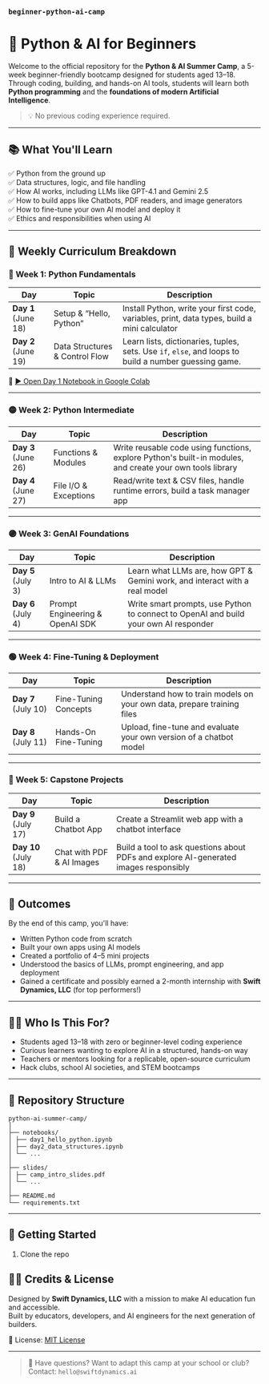 ### `beginner-python-ai-camp`

# 🐍 Python & AI for Beginners

Welcome to the official repository for the **Python & AI Summer Camp**, a 5-week beginner-friendly bootcamp designed for students aged 13–18. Through coding, building, and hands-on AI tools, students will learn both **Python programming** and the **foundations of modern Artificial Intelligence**.

> 💡 No previous coding experience required.

---

## 📚 What You'll Learn

✅ Python from the ground up  
✅ Data structures, logic, and file handling  
✅ How AI works, including LLMs like GPT-4.1 and Gemini 2.5  
✅ How to build apps like Chatbots, PDF readers, and image generators  
✅ How to fine-tune your own AI model and deploy it  
✅ Ethics and responsibilities when using AI

---

## 📅 Weekly Curriculum Breakdown

### 🔵 Week 1: Python Fundamentals

| Day | Topic                        | Description |
|-----|------------------------------|-------------|
| **Day 1** (June 18) | Setup & “Hello, Python” | Install Python, write your first code, variables, print, data types, build a mini calculator |
| **Day 2** (June 19) | Data Structures & Control Flow | Learn lists, dictionaries, tuples, sets. Use `if`, `else`, and loops to build a number guessing game. |

🔗 [▶️ Open Day 1 Notebook in Google Colab](https://colab.research.google.com/github/mhuzaifadev/beginner-python-ai-camp/blob/main/notebooks/day1_hello_python.ipynb)

---

### 🟡 Week 2: Python Intermediate

| Day | Topic                        | Description |
|-----|------------------------------|-------------|
| **Day 3** (June 26) | Functions & Modules | Write reusable code using functions, explore Python's built-in modules, and create your own tools library |
| **Day 4** (June 27) | File I/O & Exceptions | Read/write text & CSV files, handle runtime errors, build a task manager app |

---

### 🟣 Week 3: GenAI Foundations

| Day | Topic                        | Description |
|-----|------------------------------|-------------|
| **Day 5** (July 3) | Intro to AI & LLMs | Learn what LLMs are, how GPT & Gemini work, and interact with a real model |
| **Day 6** (July 4) | Prompt Engineering & OpenAI SDK | Write smart prompts, use Python to connect to OpenAI and build your own AI responder |

---

### 🟢 Week 4: Fine-Tuning & Deployment

| Day | Topic                        | Description |
|-----|------------------------------|-------------|
| **Day 7** (July 10) | Fine-Tuning Concepts | Understand how to train models on your own data, prepare training files |
| **Day 8** (July 11) | Hands-On Fine-Tuning | Upload, fine-tune and evaluate your own version of a chatbot model |

---

### 🔴 Week 5: Capstone Projects

| Day | Topic                        | Description |
|-----|------------------------------|-------------|
| **Day 9** (July 17) | Build a Chatbot App | Create a Streamlit web app with a chatbot interface |
| **Day 10** (July 18) | Chat with PDF & AI Images | Build a tool to ask questions about PDFs and explore AI-generated images responsibly |

---

## 🌟 Outcomes

By the end of this camp, you'll have:
- Written Python code from scratch  
- Built your own apps using AI models  
- Created a portfolio of 4–5 mini projects  
- Understood the basics of LLMs, prompt engineering, and app deployment  
- Gained a certificate and possibly earned a 2-month internship with **Swift Dynamics, LLC** (for top performers!)

---

## 👨‍🏫 Who Is This For?

- Students aged 13–18 with zero or beginner-level coding experience  
- Curious learners wanting to explore AI in a structured, hands-on way  
- Teachers or mentors looking for a replicable, open-source curriculum  
- Hack clubs, school AI societies, and STEM bootcamps

---

## 📂 Repository Structure
```
python-ai-summer-camp/
│
├── notebooks/
│ ├── day1_hello_python.ipynb 
│ ├── day2_data_structures.ipynb
│ └── ...
│
├── slides/
│ ├── camp_intro_slides.pdf
│ └── ...
│
├── README.md
└── requirements.txt
```

---

## 🚀 Getting Started

1. Clone the repo  

## 🧑‍🎓 Credits & License

Designed by **Swift Dynamics, LLC** with a mission to make AI education fun and accessible.  
Built by educators, developers, and AI engineers for the next generation of builders.

📜 License: [MIT License](LICENSE)

---

> 💬 Have questions? Want to adapt this camp at your school or club?  
> Contact: `hello@swiftdynamics.ai`

